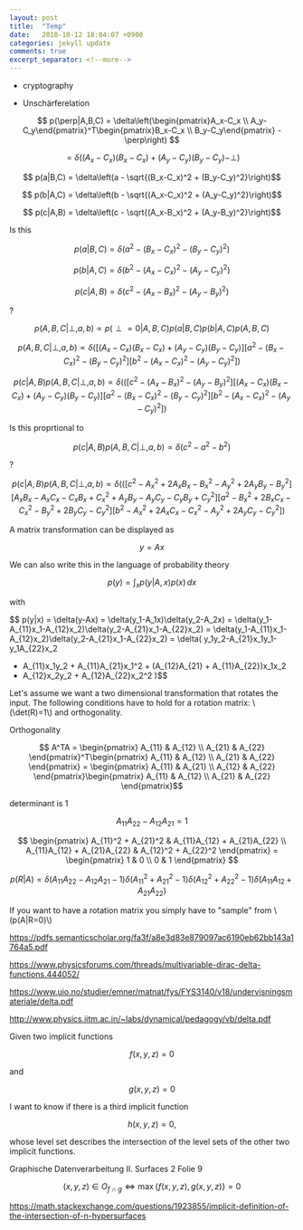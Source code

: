 ```yaml
---
layout: post
title:  "Temp"
date:   2018-10-12 18:04:07 +0900
categories: jekyll update
comments: true
excerpt_separator: <!--more-->
---
```


<!--more-->
<script src="https://d3js.org/d3.v5.min.js" charset="utf-8"></script>
<script type="text/javascript" async src="https://cdn.mathjax.org/mathjax/latest/MathJax.js?config=TeX-AMS-MML_SVG"></script>
  <script src="https://cdn.plot.ly/plotly-latest.min.js"></script> 

* cryptography

* Unschärferelation



$$ p(\perp|A,B,C) = \delta\left(\begin{pmatrix}A_x-C_x \\ A_y-C_y\end{pmatrix}^T\begin{pmatrix}B_x-C_x \\ B_y-C_y\end{pmatrix} - \perp\right) $$

$$ = \delta\left((A_x-C_x)(B_x-C_x) + (A_y-C_y)(B_y-C_y) - \perp \right) $$

$$ p(a|B,C) = \delta\left(a - \sqrt{(B_x-C_x)^2 + (B_y-C_y)^2}\right)$$

$$ p(b|A,C) = \delta\left(b - \sqrt{(A_x-C_x)^2 + (A_y-C_y)^2}\right)$$

$$ p(c|A,B) = \delta\left(c - \sqrt{(A_x-B_x)^2 + (A_y-B_y)^2}\right)$$

Is this 

$$ p(a|B,C) = \delta\left(a^2 - (B_x-C_x)^2 - (B_y-C_y)^2\right) $$

$$ p(b|A,C) = \delta\left(b^2 - (A_x-C_x)^2 - (A_y-C_y)^2\right) $$

$$ p(c|A,B) = \delta\left(c^2 - (A_x-B_x)^2 - (A_y-B_y)^2\right) $$

?

$$ p(A,B,C| \perp, a, b) \propto p(\perp = 0|A,B,C)p(a|B,C)p(b|A,C)p(A,B,C) $$

$$ p(A,B,C| \perp, a, b) \propto \delta\left(\left[(A_x-C_x)(B_x-C_x) + (A_y-C_y)(B_y-C_y)\right]\left[a^2 - (B_x-C_x)^2 - (B_y-C_y)^2\right]\left[b^2 - (A_x-C_x)^2 - (A_y-C_y)^2\right]\right) $$

$$ p(c|A,B)p(A,B,C| \perp, a, b) \propto \delta\left(\left([c^2 - (A_x-B_x)^2 - (A_y-B_y)^2\right]\left[(A_x-C_x)(B_x-C_x) + (A_y-C_y)(B_y-C_y)\right]\left[a^2 - (B_x-C_x)^2 - (B_y-C_y)^2\right]\left[b^2 - (A_x-C_x)^2 - (A_y-C_y)^2\right]\right) $$


Is this proprtional to

$$ p(c|A,B)p(A,B,C| \perp, a, b) \propto \delta\left(c^2 - a^2 - b^2\right) $$ 

?


$$ p(c|A,B)p(A,B,C| \perp, a, b) \propto \delta\left(\left([c^2 - A_x^2+2A_xB_x-B_x^2 - A_y^2+ 2A_yB_y - B_y^2\right]\left[A_xB_x - A_xC_x - C_xB_x + C_x^2  + A_yB_y - A_yC_y - C_yB_y + C_y^2\right]\left[a^2 - B_x^2+2B_xC_x-C_x^2 - B_y^2+ 2B_yC_y - C_y^2\right]\left[b^2 - A_x^2+2A_xC_x-C_x^2 - A_y^2+ 2A_yC_y - C_y^2\right]\right) $$

A matrix transformation can be displayed as

$$ y = Ax $$

We can also write this in the language of probability theory

$$ p(y) = \int_x p(y|A,x) p(x) \,dx $$

with 

$$ p(y|x) = \delta(y-Ax) = \delta(y_1-A_1x)\delta(y_2-A_2x) = \delta(y_1-A_{11}x_1-A_{12}x_2)\delta(y_2-A_{21}x_1-A_{22}x_2) = \delta(y_1-A_{11}x_1-A_{12}x_2)\delta(y_2-A_{21}x_1-A_{22}x_2) = \delta(
y_1y_2-A_{21}x_1y_1-y_1A_{22}x_2 
- A_{11}x_1y_2 + A_{11}A_{21}x_1^2 + (A_{12}A_{21} + A_{11}A_{22})x_1x_2
- A_{12}x_2y_2 + A_{12}A_{22}x_2^2 )$$


Let's assume we want a two dimensional transformation that rotates the input. The following conditions have to hold for a rotation matrix: \\(\det(R)=1\\) and orthogonality.

Orthogonality

$$ A^TA = \begin{pmatrix} A_{11} & A_{12} \\ A_{21} & A_{22} \end{pmatrix}^T\begin{pmatrix} A_{11} & A_{12} \\ A_{21} & A_{22} \end{pmatrix} = \begin{pmatrix} A_{11} & A_{21} \\ A_{12} & A_{22} \end{pmatrix}\begin{pmatrix} A_{11} & A_{12} \\ A_{21} & A_{22} \end{pmatrix}$$

determinant is 1

$$ A_{11}A_{22} - A_{12}A_{21} = 1 $$


$$ \begin{pmatrix} 
A_{11}^2 + A_{21}^2 & A_{11}A_{12} + A_{21}A_{22} \\ 
A_{11}A_{12} + A_{21}A_{22} & A_{12}^2 + A_{22}^2 
\end{pmatrix}  = \begin{pmatrix} 
1 & 0 \\ 
0 & 1 
\end{pmatrix} $$

$$ p(R|A) = \delta(A_{11}A_{22} - A_{12}A_{21} - 1)\delta(A_{11}^2 + A_{21}^2 - 1)\delta(A_{12}^2 + A_{22}^2 - 1)\delta(A_{11}A_{12} + A_{21}A_{22}) $$

If you want to have a rotation matrix you simply have to "sample" from \\(p(A\|R=0)\\)



https://pdfs.semanticscholar.org/fa3f/a8e3d83e879097ac6190eb62bb143a1764a5.pdf


https://www.physicsforums.com/threads/multivariable-dirac-delta-functions.444052/

https://www.uio.no/studier/emner/matnat/fys/FYS3140/v18/undervisningsmateriale/delta.pdf

http://www.physics.iitm.ac.in/~labs/dynamical/pedagogy/vb/delta.pdf


Given two implicit functions

$$ f(x,y,z) = 0 $$

and

$$ g(x,y,z) = 0 $$ 

I want to know if there is a third implicit function

$$ h(x,y,z) = 0, $$

whose level set describes the intersection of the level sets of the other two implicit functions.

Graphische Datenverarbeitung II. Surfaces 2 Folie 9

$$ (x, y , z) ∈ O_{f ∩ g} ⇔ \max \{ f (x, y , z), g(x, y , z) \} = 0 $$

https://math.stackexchange.com/questions/1923855/implicit-definition-of-the-intersection-of-n-hypersurfaces